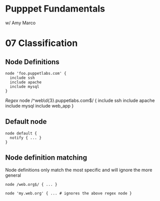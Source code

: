 # Pupppet Fundamentals

w/ Amy Marco

# 07 Classification

## Node Definitions

    node 'foo.puppetlabs.com' { 
      include ssh
      include apache
      include mysql
    }

*Regex*
    node /^web\d{3}\.puppetlabs\.com$/ { 
      include ssh
      include apache
      include mysql
      include web_app
    }

## Default node

    node default {
      notify { ... }
    }

## Node definition matching

Node definitions only match the most specific and will ignore the more general

    node /web.org$/ { ... }

    node 'my.web.org' { ... # ignores the above regex node }

